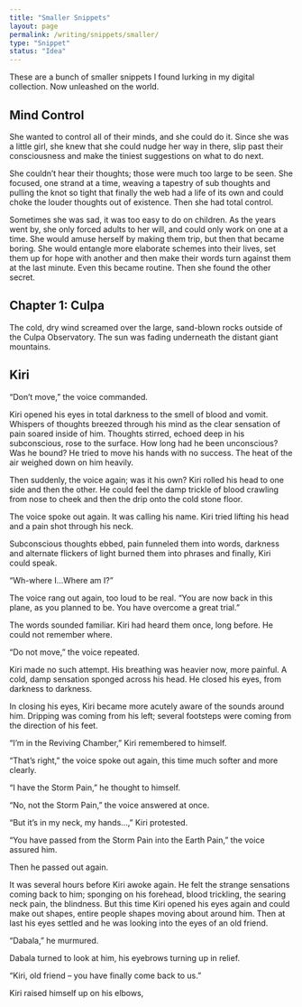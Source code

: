 ```yaml
---
title: "Smaller Snippets"
layout: page
permalink: /writing/snippets/smaller/
type: "Snippet"
status: "Idea"
---
```


These are a bunch of smaller snippets I found lurking in my digital collection. Now unleashed on the world.

## Mind Control

She wanted to control all of their minds, and she could do it.  Since she was a little girl, she knew that she could nudge her way in there, slip past their consciousness and make the tiniest suggestions on what to do next. 

She couldn’t hear their thoughts; those were much too large to be seen.  She focused, one strand at a time, weaving a tapestry of sub thoughts and pulling the knot so tight that finally the web had a life of its own and could choke the louder thoughts out of existence.  Then she had total control. 

Sometimes she was sad, it was too easy to do on children.  As the years went by, she only forced adults to her will, and could only work on one at a time.  She would amuse herself by making them trip, but then that became boring.  She would entangle more elaborate schemes into their lives, set them up for hope with another and then make their words turn against them at the last minute.  Even this became routine.  Then she found the other secret. 

## Chapter 1: Culpa 

The cold, dry wind screamed over the large, sand-blown rocks outside of the Culpa Observatory.  The sun was fading underneath the distant giant mountains. 

## Kiri

“Don’t move,” the voice commanded.     

Kiri opened his eyes in total darkness to the smell of blood and vomit.  Whispers of thoughts breezed through his mind as the clear sensation of pain soared inside of him.  Thoughts stirred, echoed deep in his subconscious, rose to the surface. How long had he been unconscious?  Was he bound?  He tried to move his hands with no success.  The heat of the air weighed down on him heavily. 

Then suddenly, the voice again; was it his own?  Kiri rolled his head to one side and then the other.  He could feel the damp trickle of blood crawling from nose to cheek and then the drip onto the cold stone floor. 

The voice spoke out again.  It was calling his name.  Kiri tried lifting his head and a pain shot through his neck. 

Subconscious thoughts ebbed, pain funneled them into words, darkness and alternate flickers of light burned them into phrases and finally, Kiri could speak. 

“Wh-where I…Where am I?” 

The voice rang out again, too loud to be real. “You are now back in this plane, as you planned to be.  You have overcome a great trial.” 

The words sounded familiar.  Kiri had heard them once, long before.  He could not remember where. 

“Do not move,” the voice repeated. 

Kiri made no such attempt.  His breathing was heavier now, more painful.  A cold, damp sensation sponged across his head.  He closed his eyes, from darkness to darkness. 

In closing his eyes, Kiri became more acutely aware of the sounds around him.  Dripping was coming from his left; several footsteps were coming from the direction of his feet. 

“I’m in the Reviving Chamber,” Kiri remembered to himself. 

“That’s right,” the voice spoke out again, this time much softer and more clearly. 

“I have the Storm Pain,” he thought to himself. 

“No, not the Storm Pain,” the voice answered at once. 

“But it’s in my neck, my hands…,” Kiri protested. 

“You have passed from the Storm Pain into the Earth Pain,” the voice assured him. 

Then he passed out again. 



It was several hours before Kiri awoke again.  He felt the strange sensations coming back to him; sponging on his forehead, blood trickling, the searing neck pain, the blindness.  But this time Kiri opened his eyes again and could make out shapes, entire people shapes moving about around him.  Then at last his eyes settled and he was looking into the eyes of an old friend. 

“Dabala,” he murmured. 

Dabala turned to look at him, his eyebrows turning up in relief. 

“Kiri, old friend – you have finally come back to us.” 

Kiri raised himself up on his elbows,  

 
     
